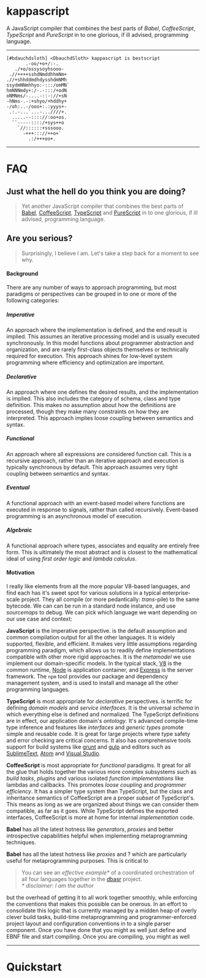 # kappascript

A JavaScript compiler that combines the best parts of _Babel_, _CoffeeScript_, _TypeScript_ and _PureScript_ in to one glorious, if ill advised, programming language.

---

    [#bdauchdsloth] <DbauchdSloth> kappascript is bestscript
           .-oo/+o+/:-.        
       ./+o/ossysoyhsooo-     
     .//++++sshdNmddhhmNm+    
    .//+shhddmdhdysshdmNMh    
    ssydmNNmhhyo:-:::/omMN`   
    hmNNNmdy+:/-.-:::/+odN    
    oNMNms/-....-::-://+sN    
    -hNms-.-:+shyo/+hddhy+    
    -/oh:..-/ooo+:.:yyys+-    
     .:.-...`...-...////+.    
      .....--:::://:oo+os.    
      ``-----::::/+sys++o     
        `//::::::+sssooo.     
          -+++::://++o+`      
            .:/+++oo+.        

---

# FAQ

## Just what the hell do you think you are doing?

> Yet another JavaScript compiler that combines the best parts of [Babel](https://babeljs.io/), [CoffeeScript](http://coffeescript.org/), [TypeScript](http://www.typescriptlang.org/) and [PureScript]() in to one glorious, if ill advised, programming language.

## Are you serious?

> Surprisingly, I believe I am.  Let's take a step back for a moment to see why.

#### Background

There are any number of ways to approach programming, but most paradigms or perspectives can be grouped in to one or more of the following categories:

##### _Imperative_  
An approach where the implementation is defined, and the end result is implied.  This assumes an iterative processing model and is usually executed synchronously.  In this model functions about programmer abstraction and organization, and are rarely first-class objects themselves or technically required for execution.  This approach shines for low-level system programming where efficiency and optimization are important.

##### _Declarative_  
An approach where one defines the desired results, and the implementation is implied.  This also includes the category of schema, class and type definition. This makes no assumption about how the definitions are processed, though they make many constraints on how they are interpreted.  This approach implies loose coupling between semantics and syntax.

##### _Functional_  
An approach where all expressions are considered function call.  This is a recursive approach, rather than an iterative approach and execution is typically synchronous by default.  This approach assumes very tight coupling between semantics and syntax.

##### _Eventual_  
A functional approach with an event-based model where functions are executed in response to signals, rather than called recursively.  Event-based programming is an asynchronous model of execution.

##### _Algebraic_  
A functional approach where types, associates and equality are entirely free form.  This is ultimately the most abstract and is closest to the mathematical ideal of using _first order logic_ and _lambda calculus_.

#### Motivation

I really like elements from all the more popular V8-based languages, and find each has it's sweet spot for various solutions in a typical enterprise-scale project.  They all compile (or more pedantically: _trans_-pile) to the same bytecode.  We can can be run in a standard node instance, and use _sourcemaps_ to debug.  We can pick which language we want depending on our use case and context:

__JavaScript__ is the imperative perspective. is the default assumption and common compilation output for all the other languages. It is widely supported, flexible, and efficient. It makes very little assumptions regarding programming paradigm, which allows us to readily define implementations compatible with other more rigid approaches.  It is the _metamodel_ we use implement our domain-specific models. In the typical stack, [V8]() is the common runtime, [Node]() is application container, and [Express]() is the server framework. The `npm` tool provides our package and dependency management system, and is used to install and manage all the other programming languages.

__TypeScript__ is most appropriate for _declarative_ perspectives. is terrific for defining _domain models_ and _service interfaces_.  It is the universal _schema_ in which everything else is defined and normalized.  The TypeScript definitions are in effect, our application domain's _ontology_. It's advanced compile-time type inference and features like _interfaces_ and _generic types_ promote simple and reusable code.  It is great for large projects where type safety and error checking are critical concerns. It also has comprehensive tools support for build systems like [grunt]() and [gulp]() and editors such as [SublimeText](), [Atom]() and [Visual Studio]().

__CoffeeScript__ is most appropriate for _functional_ paradigms. It great for all the glue that holds together the various more complex subsystems such as _build tasks_, _plugins_ and various isolated _function implementations_ like lambdas and callbacks.  This promotes _loose coupling_ and _programmer efficiency_. It has a simpler type system than TypeScript, but the class and inheritance semantics of CoffeeScript are a proper _subset_ of TypeScript's. This means as long as we are organized about things we can consider them compatible, as far as it goes.  While TypeScript defines the exported interfaces, CoffeeScript is more at home for internal _implementation_ code.  

 **Babel** has all the latest hotness like _generators_, _proxies_ and better introspective capabilities helpful when implementing metaprogramming techniques.  

**Babel** has all the latest hotness like _proxies_ and ? which are particularly useful for metaprogramming purposes.  This is critical to

> You can see an _effective example\*_ of a coordinated orchestration of all four languages together in the [dbasr](https://github.io/DbauchdSloth/dbasr/) project.  
_* disclaimer: I am the author_

but the overhead of getting it to all work together smoothly, while enforcing the conventions that makes this possible can be onerous.  In an effort to consolidate this logic that is currently managed by a midden heap of overly clever build tasks, build-time metaprogramming and programmer-enforced project layout and configuration conventions in to a single parser component.  Once you have done that you might as well just define and EBNF file and start compiling.  Once you are compiling, you might as well

---

# Quickstart
